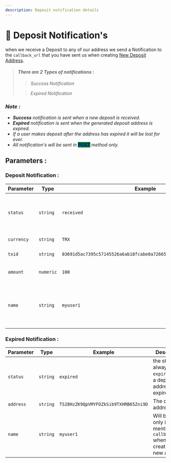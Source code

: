 ```yaml
---
description: Deposit notification details
---
```


# 💬 Deposit Notification's

when we receive a Deposit to any of our address we send a Notification to the `callback_url` that you have sent us when creating [New Deposit Address](../admin-wallet/get-deposit-address.md).

> #### _There are 2 Types of notifications :_
>
> > _Success Notification_
>
> > _Expired Notification_

### _Note :_

* _**Success** notification is sent when a new deposit is received._
* _**Expired** notification is sent when the generated deposit address is expired._&#x20;
* _If a user makes deposit after the address has expired it will be lost for ever._
* _All notification's will be sent in_ <mark style="color:blue;background-color:green;"></mark> <mark style="color:blue;background-color:green;"></mark><mark style="color:blue;background-color:green;">**POST**</mark> <mark style="color:blue;background-color:green;"></mark><mark style="color:blue;background-color:green;"></mark>  _method only._

## Parameters :

### Deposit Notification :

| Parameter  | Type      | Example                                                            | Description                                                                       |
| ---------- | --------- | ------------------------------------------------------------------ | --------------------------------------------------------------------------------- |
| `status`   | `string`  | `received`                                                         | the status will always be `received` when a deposit is made.                      |
| `currency` | `string`  | `TRX`                                                              | Currency of the deposit                                                           |
| `txid`     | `string`  | `03691d5ac7395c57145526a6ab18fcabe0a726655822c4eff4cabd9ca362d2c6` | The Txid of the Deposit                                                           |
| `amount`   | `numeric` | `100`                                                              | The amount of deposit received                                                    |
| `name`     | `string`  | `myuser1`                                                          | Will be sent only if you mentioned `callback_name` when creating the new address. |

### Expired Notification :



| Parameter | Type     | Example                              | Description                                                                       |
| --------- | -------- | ------------------------------------ | --------------------------------------------------------------------------------- |
| `status`  | `string` | `expired`                            | the status will always be `expired` when a deposit address has expired.           |
| `address` | `string` | `TS28HzZK9QpVMYFDZkSib9TXHRB65Zni9D` | The deposit address.                                                              |
| `name`    | `string` | `myuser1`                            | Will be sent only if you mentioned `callback_name` when creating the new address. |

